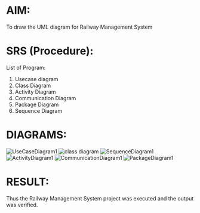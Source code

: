 # AIM:
To draw the UML diagram for Railway Management System
# SRS (Procedure):
List of Program:

1. Usecase diagram
2. Class Diagram
3. Activity Diagram
4. Communication Diagram
5. Package Diagram
6. Sequence Diagram
# DIAGRAMS:

![UseCaseDiagram1](https://github.com/user-attachments/assets/591f9d7c-4d3c-4658-8844-b2eacf89938a)
![class diagram](https://github.com/user-attachments/assets/58047db0-b181-4350-952c-c70b41cc2c18)
![SequenceDiagram1](https://github.com/user-attachments/assets/f59fa26c-c4ff-4dbf-ad99-c0ba5134a595)
![ActivityDiagram1](https://github.com/user-attachments/assets/cba6d906-c0f6-4415-b2b0-4e58c17756a7)
![CommunicationDiagram1](https://github.com/user-attachments/assets/e6073da5-aff2-4b20-82cc-5b5aeb9d5691)
![PackageDiagram1](https://github.com/user-attachments/assets/aaef009c-44ef-4bef-8acb-d9d63c2d99f5)

# RESULT:
Thus the Railway Management System project was executed and the output was verified.
